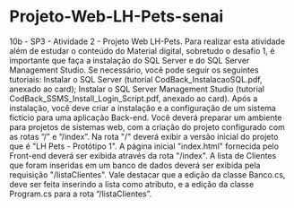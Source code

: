 # Projeto-Web-LH-Pets-senai
 10b - SP3 - Atividade 2 - Projeto Web LH-Pets. Para realizar esta atividade além de estudar o conteúdo do Material digital, sobretudo o desafio 1, é importante que faça a instalação do SQL Server e do SQL Server Management Studio. Se necessário, você pode seguir os seguintes tutoriais: Instalar o SQL Server (tutorial CodBack_InstalacaoSQL.pdf, anexado ao card); Instalar o SQL Server Management Studio (tutorial CodBack_SSMS_Install_Login_Script.pdf, anexado ao card). Após a instalação, você deve criar a instalação e a configuração de um sistema fictício para uma aplicação Back-end. Você deverá preparar um ambiente para projetos de sistemas web, com a criação do projeto configurado com as rotas “/” e “/index”.  Na rota "/" deverá exibir a versão inicial do projeto que é "LH Pets - Protótipo 1". A página inicial "index.html" fornecida pelo Front-end deverá ser exibida através da rota "/index".  A lista de Clientes que foram inseridas em um banco de dados deverá ser exibida pela requisição "/listaClientes". Vale destacar que a edição da classe Banco.cs, deve ser feita inserindo a lista como atributo, e a edição da classe Program.cs para a rota “/listaClientes”.
